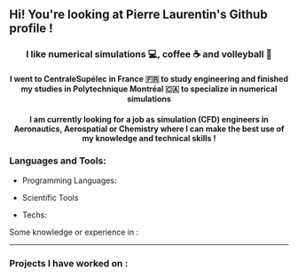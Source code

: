 ## Hi! You're looking at Pierre Laurentin's Github profile !

<h3 align="center"> I like numerical simulations 💻, coffee ☕ and volleyball 🏐  </h3>

<h4 align="center"> I went to CentraleSupélec in France 🇫🇷 to study engineering and finished my studies in Polytechnique Montréal 🇨🇦 to specialize in numerical simulations </h4>

<h4 align="center"> I am currently looking for a job as simulation (CFD) engineers in Aeronautics, Aerospatial or Chemistry where I can make the best use of my knowledge and technical skills ! </h4>

<h3 align="left">Languages and Tools:</h3>

- Programming Languages:
    <p align="left">
      
    </p>

- Scientific Tools
    <p align="left">
      
    </p>


- Techs:
    <p align="left">
    

    </p>

Some knowledge or experience in :



---
<h3> Projects I have worked on : </h3>

<!--

- 🔭 I’m currently working on ...
- 🌱 I’m currently learning ...
- 👯 I’m looking to collaborate on ...
- 🤔 I’m looking for help with ...
- 💬 Ask me about ...
- 📫 How to reach me: ...
- 😄 Pronouns: ...
- ⚡ Fun fact: ...
-->

